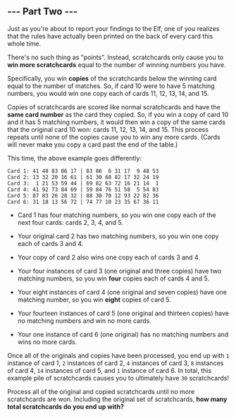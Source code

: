 ## --- Part Two ---
Just as you're about to report your findings to the Elf, one of you realizes that the rules have actually been printed on the back of every card this whole time.
 
There's no such thing as "points". Instead, scratchcards only cause you to **win more scratchcards** equal to the number of winning numbers you have.
 
Specifically, you win **copies** of the scratchcards below the winning card equal to the number of matches. So, if card 10 were to have 5 matching numbers, you would win one copy each of cards 11, 12, 13, 14, and 15.
 
Copies of scratchcards are scored like normal scratchcards and have the **same card number** as the card they copied. So, if you win a copy of card 10 and it has 5 matching numbers, it would then win a copy of the same cards that the original card 10 won: cards 11, 12, 13, 14, and 15. This process repeats until none of the copies cause you to win any more cards. (Cards will never make you copy a card past the end of the table.)
 
This time, the above example goes differently:
 

```
Card 1: 41 48 83 86 17 | 83 86  6 31 17  9 48 53
Card 2: 13 32 20 16 61 | 61 30 68 82 17 32 24 19
Card 3:  1 21 53 59 44 | 69 82 63 72 16 21 14  1
Card 4: 41 92 73 84 69 | 59 84 76 51 58  5 54 83
Card 5: 87 83 26 28 32 | 88 30 70 12 93 22 82 36
Card 6: 31 18 13 56 72 | 74 77 10 23 35 67 36 11
```

 
 
- Card 1 has four matching numbers, so you win one copy each of the next four cards: cards 2, 3, 4, and 5.
 
- Your original card 2 has two matching numbers, so you win one copy each of cards 3 and 4.
 
- Your copy of card 2 also wins one copy each of cards 3 and 4.
 
- Your four instances of card 3 (one original and three copies) have two matching numbers, so you win **four** copies each of cards 4 and 5.
 
- Your eight instances of card 4 (one original and seven copies) have one matching number, so you win **eight** copies of card 5.
 
- Your fourteen instances of card 5 (one original and thirteen copies) have no matching numbers and win no more cards.
 
- Your one instance of card 6 (one original) has no matching numbers and wins no more cards.
 
 
Once all of the originals and copies have been processed, you end up with `1` instance of card 1, `2` instances of card 2, `4` instances of card 3, `8` instances of card 4, `14` instances of card 5, and `1` instance of card 6. In total, this example pile of scratchcards causes you to ultimately have `30` scratchcards!
 
Process all of the original and copied scratchcards until no more scratchcards are won. Including the original set of scratchcards, **how many total scratchcards do you end up with?**
 